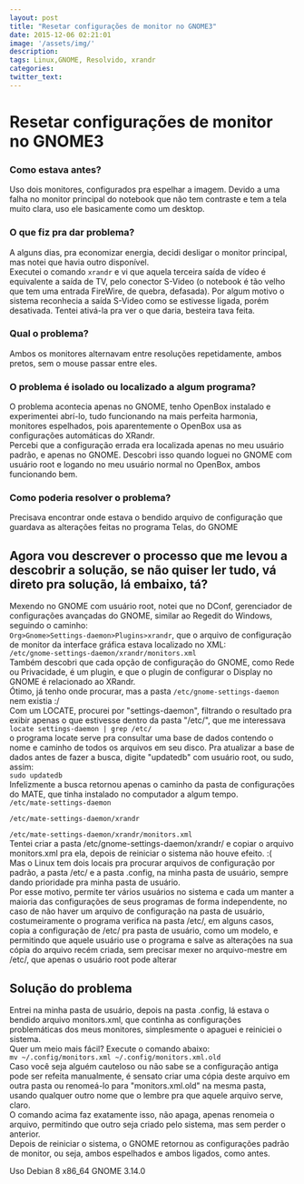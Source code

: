 ```yaml
---
layout: post
title: "Resetar configurações de monitor no GNOME3"
date: 2015-12-06 02:21:01
image: '/assets/img/'
description:
tags: Linux,GNOME, Resolvido, xrandr
categories:
twitter_text:
---
```


# Resetar configurações de monitor no GNOME3

### Como estava antes?
Uso dois monitores, configurados pra espelhar a imagem. Devido a uma falha  no monitor principal do notebook que não tem contraste e tem a tela muito clara, uso ele basicamente como um desktop. 

### O que fiz pra dar problema?
A alguns dias, pra economizar energia, decidi desligar o monitor principal, mas notei que havia outro disponível.  
Executei o comando <code>xrandr</code> e vi que aquela terceira saída de vídeo é equivalente a saída de TV, pelo conector S-Video (o notebook é tão velho que tem uma entrada FireWire, de quebra, defasada). Por algum motivo o sistema reconhecia a saída S-Video como se estivesse ligada, porém desativada. Tentei ativá-la pra ver o que daria, besteira tava feita.  

### Qual o problema?
Ambos os monitores alternavam entre resoluções repetidamente, ambos pretos, sem o mouse passar entre eles.

### O problema é isolado ou localizado a algum programa?
O problema acontecia apenas no GNOME, tenho OpenBox instalado e experimentei abrí-lo, tudo funcionando na mais perfeita harmonia, monitores espelhados, pois aparentemente o OpenBox usa as configurações automáticas do XRandr.  
Percebi que a configuração errada era localizada apenas no meu usuário padrão, e apenas no GNOME. 
Descobri isso quando loguei no GNOME com usuário root e logando no meu usuário normal no OpenBox, ambos funcionando bem.

### Como poderia resolver o problema?

Precisava encontrar onde estava o bendido arquivo de configuração que guardava as alterações feitas no programa Telas, do GNOME

## Agora vou descrever o processo que me levou a descobrir a solução, se não quiser ler tudo, vá direto pra solução, lá embaixo, tá?

Mexendo no GNOME com usuário root, notei que no DConf, gerenciador de configurações avançadas do GNOME, similar ao Regedit do Windows, seguindo o caminho: <code> Org>Gnome>Settings-daemon>Plugins>xrandr</code>,
que o arquivo de configuração de monitor da interface gráfica estava localizado no XML:  
<code>/etc/gnome-settings-daemon/xrandr/monitors.xml</code>  
Também descobri que cada opção de configuração do GNOME, como Rede ou Privacidade, é um plugin, e que o plugin de configurar o Display no GNOME é relacionado ao XRandr.  
Ótimo, já tenho onde procurar, mas a pasta <code>/etc/gnome-settings-daemon</code> nem existia :/  
Com um LOCATE, procurei por "settings-daemon", filtrando o resultado pra exibir apenas o que estivesse dentro da pasta "/etc/", que me interessava  
<code>locate settings-daemon | grep /etc/</code>  
o programa locate serve pra consultar uma base de dados contendo o nome e caminho de todos os arquivos em seu disco. Pra atualizar a base de dados antes de fazer a busca, digite "updatedb" com usuário root, ou sudo, assim:  
<code>sudo updatedb</code>  
Infelizmente a busca retornou apenas o caminho da pasta de configurações do MATE, que tinha instalado no computador a algum tempo.  
<code>/etc/mate-settings-daemon  
/etc/mate-settings-daemon/xrandr  
/etc/mate-settings-daemon/xrandr/monitors.xml</code>  
Tentei criar a pasta /etc/gnome-settings-daemon/xrandr/ e copiar o arquivo monitors.xml pra ela, depois de reiniciar o sistema não houve efeito. :(  
Mas o Linux tem dois locais pra procurar arquivos de configuração por padrão, a pasta /etc/ e a pasta .config, na minha pasta de usuário, sempre dando prioridade pra minha pasta de usuário.  
Por esse motivo, permite ter vários usuários no sistema e cada um manter a maioria das configurações de seus programas de forma independente, no caso de não haver um arquivo de configuração na pasta de usuário, costumeiramente o programa verifica na pasta /etc/, em alguns casos, copia a configuração de /etc/ pra pasta de usuário, como um modelo, e permitindo que aquele usuário use o programa e salve as alterações na sua cópia do arquivo recém criada, sem precisar mexer no arquivo-mestre em /etc/, que apenas o usuário root pode alterar

## Solução do problema
Entrei na minha pasta de usuário, depois na pasta .config, lá estava o bendido arquivo monitors.xml, que continha as configurações problemáticas dos meus monitores, simplesmente o apaguei e reiniciei o sistema.  
Quer um meio mais fácil? Execute o comando abaixo:  
<code>mv ~/.config/monitors.xml ~/.config/monitors.xml.old</code>  
Caso você seja alguém cauteloso ou não sabe se a configuração antiga pode ser refeita manualmente, é sensato criar uma cópia deste arquivo em outra pasta ou renomeá-lo para "monitors.xml.old" na mesma pasta, usando qualquer outro nome que o lembre pra que aquele arquivo serve, claro.  
O comando acima faz exatamente isso, não apaga, apenas renomeia o arquivo, permitindo que outro seja criado pelo sistema, mas sem perder o anterior.  
Depois de reiniciar o sistema, o GNOME retornou as configurações padrão de monitor, ou seja, ambos espelhados e ambos ligados, como antes.  


Uso Debian 8 x86_64
GNOME 3.14.0